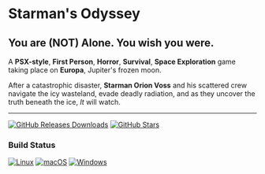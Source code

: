 # Starman's Odyssey
## You are (NOT) Alone. You wish you were.

A **PSX-style**, **First Person**, **Horror**, **Survival**, **Space Exploration** game taking place on **Europa**,
Jupiter's frozen moon.

After a catastrophic disaster, **Starman Orion Voss** and his scattered crew navigate the icy wasteland,
evade deadly radiation, and as they uncover the truth beneath the ice, _It_ will watch.

---


[![GitHub Releases Downloads](https://img.shields.io/github/downloads/JellyPumps/starmans-odyssey/total)](https://github.com/JellyPumps/STARMAN/releases)
[![GitHub Stars](https://img.shields.io/github/stars/JellyPumps/starmans-odyssey?style=flat&label=stars)](https://github.com/JellyPumps/STARMAN/stargazers)

### Build Status

[![Linux](https://github.com/JellyPumps/starmans-odyssey/actions/workflows/linux.yml/badge.svg)](https://github.com/JellyPumps/starmans-odyssey/actions/workflows/linux.yml)
[![macOS](https://github.com/JellyPumps/starmans-odyssey/actions/workflows/macos.yml/badge.svg)](https://github.com/JellyPumps/starmans-odyssey/actions/workflows/macos.yml)
[![Windows](https://github.com/JellyPumps/starmans-odyssey/actions/workflows/windows.yml/badge.svg)](https://github.com/JellyPumps/starmans-odyssey/actions/workflows/windows.yml)

